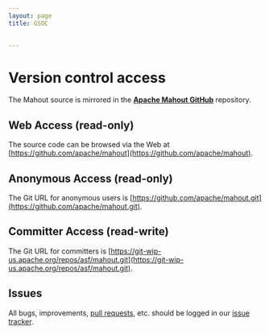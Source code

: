```yaml
---
layout: page
title: GSOC

    
---
```


# Version control access

The Mahout source is mirrored in the **[Apache Mahout GitHub](https://github.com/apache/mahout)** repository.
  
<a name="VersionControl-WebAccess(read-only)"></a>
## Web Access (read-only)

The source code can be browsed via the Web at [https://github.com/apache/mahout](https://github.com/apache/mahout). 

<a name="VersionControl-AnonymousAccess(read-only)"></a>
## Anonymous Access (read-only)

The Git URL for anonymous users is [https://github.com/apache/mahout.git](https://github.com/apache/mahout.git).

<a name="VersionControl-CommitterAccess(read-write)"></a>
## Committer Access (read-write)

The Git URL for committers is [https://git-wip-us.apache.org/repos/asf/mahout.git](https://git-wip-us.apache.org/repos/asf/mahout.git).

<a name="VersionControl-Issues"></a>
## Issues

All bugs, improvements, [pull requests](http://mahout.apache.org/developers/github.html), etc. should be logged in our [issue tracker](https://mahout.apache.org/developers/issue-tracker.html).